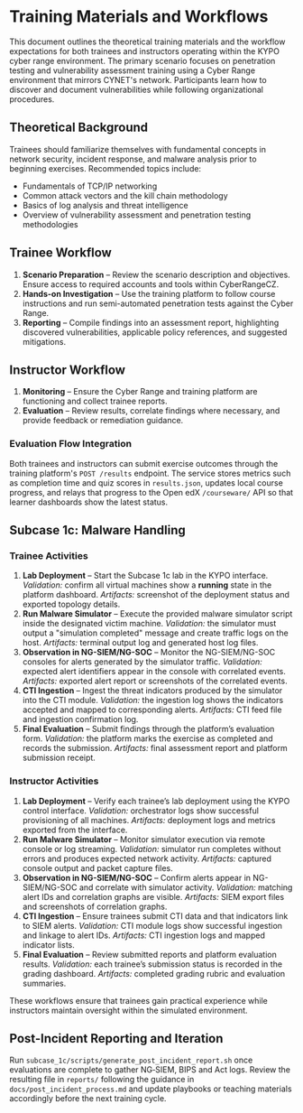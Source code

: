 # Training Materials and Workflows

This document outlines the theoretical training materials and the workflow expectations for both trainees and instructors operating within the KYPO cyber range environment. The primary scenario focuses on penetration testing and vulnerability assessment training using a Cyber Range environment that mirrors CYNET's network. Participants learn how to discover and document vulnerabilities while following organizational procedures.

## Theoretical Background

Trainees should familiarize themselves with fundamental concepts in network security, incident response, and malware analysis prior to beginning exercises. Recommended topics include:

- Fundamentals of TCP/IP networking
- Common attack vectors and the kill chain methodology
- Basics of log analysis and threat intelligence
- Overview of vulnerability assessment and penetration testing methodologies

## Trainee Workflow

1. **Scenario Preparation** – Review the scenario description and objectives. Ensure access to required accounts and tools within CyberRangeCZ.
2. **Hands-on Investigation** – Use the training platform to follow course instructions and run semi-automated penetration tests against the Cyber Range.
3. **Reporting** – Compile findings into an assessment report, highlighting discovered vulnerabilities, applicable policy references, and suggested mitigations.

## Instructor Workflow

1. **Monitoring** – Ensure the Cyber Range and training platform are functioning and collect trainee reports.
2. **Evaluation** – Review results, correlate findings where necessary, and provide feedback or remediation guidance.

### Evaluation Flow Integration

Both trainees and instructors can submit exercise outcomes through the
training platform's `POST /results` endpoint. The service stores metrics
such as completion time and quiz scores in `results.json`, updates local
course progress, and relays that progress to the Open edX
`/courseware/` API so that learner dashboards show the latest status.

## Subcase 1c: Malware Handling

### Trainee Activities

1. **Lab Deployment** – Start the Subcase 1c lab in the KYPO interface. *Validation:* confirm all virtual machines show a **running** state in the platform dashboard. *Artifacts:* screenshot of the deployment status and exported topology details.
2. **Run Malware Simulator** – Execute the provided malware simulator script inside the designated victim machine. *Validation:* the simulator must output a "simulation completed" message and create traffic logs on the host. *Artifacts:* terminal output log and generated host log files.
3. **Observation in NG-SIEM/NG-SOC** – Monitor the NG-SIEM/NG-SOC consoles for alerts generated by the simulator traffic. *Validation:* expected alert identifiers appear in the console with correlated events. *Artifacts:* exported alert report or screenshots of the correlated events.
4. **CTI Ingestion** – Ingest the threat indicators produced by the simulator into the CTI module. *Validation:* the ingestion log shows the indicators accepted and mapped to corresponding alerts. *Artifacts:* CTI feed file and ingestion confirmation log.
5. **Final Evaluation** – Submit findings through the platform’s evaluation form. *Validation:* the platform marks the exercise as completed and records the submission. *Artifacts:* final assessment report and platform submission receipt.

### Instructor Activities

1. **Lab Deployment** – Verify each trainee’s lab deployment using the KYPO control interface. *Validation:* orchestrator logs show successful provisioning of all machines. *Artifacts:* deployment logs and metrics exported from the interface.
2. **Run Malware Simulator** – Monitor simulator execution via remote console or log streaming. *Validation:* simulator run completes without errors and produces expected network activity. *Artifacts:* captured console output and packet capture files.
3. **Observation in NG-SIEM/NG-SOC** – Confirm alerts appear in NG-SIEM/NG-SOC and correlate with simulator activity. *Validation:* matching alert IDs and correlation graphs are visible. *Artifacts:* SIEM export files and screenshots of correlation graphs.
4. **CTI Ingestion** – Ensure trainees submit CTI data and that indicators link to SIEM alerts. *Validation:* CTI module logs show successful ingestion and linkage to alert IDs. *Artifacts:* CTI ingestion logs and mapped indicator lists.
5. **Final Evaluation** – Review submitted reports and platform evaluation results. *Validation:* each trainee’s submission status is recorded in the grading dashboard. *Artifacts:* completed grading rubric and evaluation summaries.

These workflows ensure that trainees gain practical experience while instructors maintain oversight within the simulated environment.

## Post-Incident Reporting and Iteration

Run `subcase_1c/scripts/generate_post_incident_report.sh` once evaluations are complete to gather NG‑SIEM, BIPS and Act logs. Review the resulting file in `reports/` following the guidance in `docs/post_incident_process.md` and update playbooks or teaching materials accordingly before the next training cycle.
